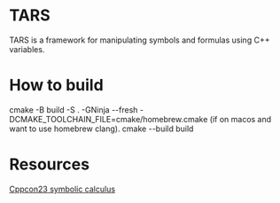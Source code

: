# TARS
TARS is a framework for manipulating symbols and formulas using C++ variables.

# How to build
cmake -B build -S . -GNinja --fresh -DCMAKE_TOOLCHAIN_FILE=cmake/homebrew.cmake (if on macos and want to use homebrew clang).
cmake --build build

# Resources
[Cppcon23 symbolic calculus](https://youtu.be/lPfA4SFojao?si=wd4-8vxe03peYqW6)  